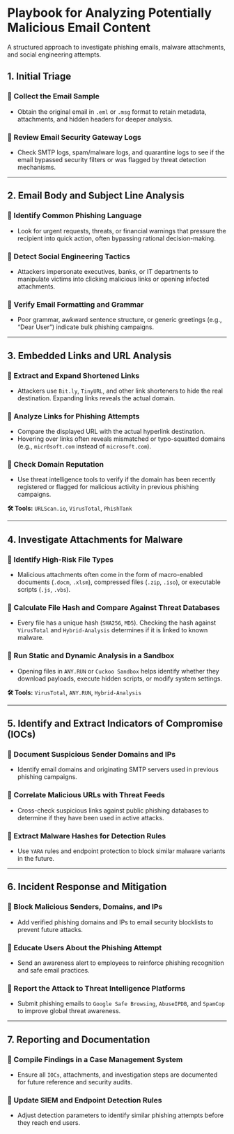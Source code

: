 # Playbook for Analyzing Potentially Malicious Email Content

A structured approach to investigate phishing emails, malware attachments, and social engineering attempts.

## 1. Initial Triage

### 📌 Collect the Email Sample
- Obtain the original email in `.eml` or `.msg` format to retain metadata, attachments, and hidden headers for deeper analysis.

### 📌 Review Email Security Gateway Logs
- Check SMTP logs, spam/malware logs, and quarantine logs to see if the email bypassed security filters or was flagged by threat detection mechanisms.

---

## 2. Email Body and Subject Line Analysis

### 📌 Identify Common Phishing Language
- Look for urgent requests, threats, or financial warnings that pressure the recipient into quick action, often bypassing rational decision-making.

### 📌 Detect Social Engineering Tactics
- Attackers impersonate executives, banks, or IT departments to manipulate victims into clicking malicious links or opening infected attachments.

### 📌 Verify Email Formatting and Grammar
- Poor grammar, awkward sentence structure, or generic greetings (e.g., “Dear User”) indicate bulk phishing campaigns.

---

## 3. Embedded Links and URL Analysis

### 📌 Extract and Expand Shortened Links
- Attackers use `Bit.ly`, `TinyURL`, and other link shorteners to hide the real destination. Expanding links reveals the actual domain.

### 📌 Analyze Links for Phishing Attempts
- Compare the displayed URL with the actual hyperlink destination.
- Hovering over links often reveals mismatched or typo-squatted domains (e.g., `micr0soft.com` instead of `microsoft.com`).

### 📌 Check Domain Reputation
- Use threat intelligence tools to verify if the domain has been recently registered or flagged for malicious activity in previous phishing campaigns.

**🛠 Tools:** `URLScan.io`, `VirusTotal`, `PhishTank`

---

## 4. Investigate Attachments for Malware

### 📌 Identify High-Risk File Types
- Malicious attachments often come in the form of macro-enabled documents (`.docm`, `.xlsm`), compressed files (`.zip`, `.iso`), or executable scripts (`.js`, `.vbs`).

### 📌 Calculate File Hash and Compare Against Threat Databases
- Every file has a unique hash (`SHA256`, `MD5`). Checking the hash against `VirusTotal` and `Hybrid-Analysis` determines if it is linked to known malware.

### 📌 Run Static and Dynamic Analysis in a Sandbox
- Opening files in `ANY.RUN` or `Cuckoo Sandbox` helps identify whether they download payloads, execute hidden scripts, or modify system settings.

**🛠 Tools:** `VirusTotal`, `ANY.RUN`, `Hybrid-Analysis`

---

## 5. Identify and Extract Indicators of Compromise (IOCs)

### 📌 Document Suspicious Sender Domains and IPs
- Identify email domains and originating SMTP servers used in previous phishing campaigns.

### 📌 Correlate Malicious URLs with Threat Feeds
- Cross-check suspicious links against public phishing databases to determine if they have been used in active attacks.

### 📌 Extract Malware Hashes for Detection Rules
- Use `YARA` rules and endpoint protection to block similar malware variants in the future.

---

## 6. Incident Response and Mitigation

### 📌 Block Malicious Senders, Domains, and IPs
- Add verified phishing domains and IPs to email security blocklists to prevent future attacks.

### 📌 Educate Users About the Phishing Attempt
- Send an awareness alert to employees to reinforce phishing recognition and safe email practices.

### 📌 Report the Attack to Threat Intelligence Platforms
- Submit phishing emails to `Google Safe Browsing`, `AbuseIPDB`, and `SpamCop` to improve global threat awareness.

---

## 7. Reporting and Documentation

### 📌 Compile Findings in a Case Management System
- Ensure all `IOCs`, attachments, and investigation steps are documented for future reference and security audits.

### 📌 Update SIEM and Endpoint Detection Rules
- Adjust detection parameters to identify similar phishing attempts before they reach end users.
